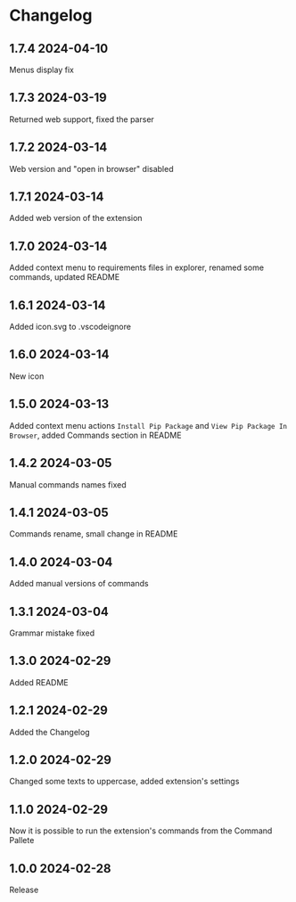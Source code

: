 # Changelog

## 1.7.4 2024-04-10
Menus display fix
## 1.7.3 2024-03-19
Returned web support, fixed the parser
## 1.7.2 2024-03-14
Web version and "open in browser" disabled
## 1.7.1 2024-03-14
Added web version of the extension
## 1.7.0 2024-03-14
Added context menu to requirements files in explorer, renamed some commands, updated README
## 1.6.1 2024-03-14
Added icon.svg to .vscodeignore
## 1.6.0 2024-03-14
New icon
## 1.5.0 2024-03-13
Added context menu actions `Install Pip Package` and `View Pip Package In Browser`, added Commands section in README
## 1.4.2 2024-03-05
Manual commands names fixed
## 1.4.1 2024-03-05
Commands rename, small change in README
## 1.4.0 2024-03-04
Added manual versions of commands
## 1.3.1 2024-03-04
Grammar mistake fixed
## 1.3.0 2024-02-29
Added README
## 1.2.1 2024-02-29
Added the Changelog
## 1.2.0 2024-02-29
Changed some texts to uppercase, added extension's settings
## 1.1.0 2024-02-29
Now it is possible to run the extension's commands from the Command Pallete
## 1.0.0 2024-02-28
Release